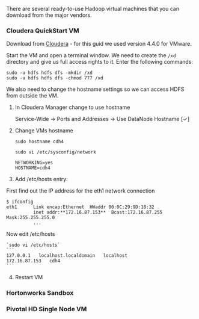 There are several ready-to-use Hadoop virtual machines that you can download from the major vendors.

### Cloudera QuickStart VM

Download from [Cloudera](http://www.cloudera.com/content/support/en/downloads.html) - for this guid we used version 4.4.0 for VMware.

Start the VM and open a terminal window. We need to create the `/xd` directory and give us full access rights to it. Enter the following commands:

```
sudo -u hdfs hdfs dfs -mkdir /xd
sudo -u hdfs hdfs dfs -chmod 777 /xd
``` 

We also need to change the hostname settings so we can access HDFS from outside the VM.

1. In Cloudera Manager change to use hostname

    Service-Wide -> Ports and Addresses -> Use DataNode Hostname [✓]

2. Change VMs hostname

    `sudo hostname cdh4`

    `sudo vi /etc/sysconfig/network`
    ```
    NETWORKING=yes
    HOSTNAME=cdh4
    ```

3. Add /etc/hosts entry:

First find out the IP address for the eth1 network connection

    $ ifconfig
    eth1      Link encap:Ethernet  HWaddr 00:0C:29:9D:18:32  
              inet addr:**172.16.87.153**  Bcast:172.16.87.255  Mask:255.255.255.0
              ...

Now edit /etc/hosts

    `sudo vi /etc/hosts`
    ```
    127.0.0.1   localhost.localdomain   localhost
    172.16.87.153   cdh4
    ```

4. Restart VM


### Hortonworks Sandbox

### Pivotal HD Single Node VM